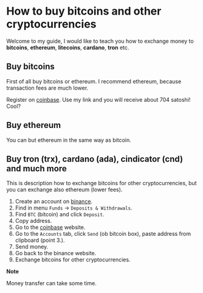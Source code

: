 # How to buy bitcoins and other cryptocurrencies

Welcome to my guide, I would like to teach you how to exchange money to **bitcoins**,
**ethereum**, **litecoins**, **cardano**, **tron** etc.

## Buy bitcoins

First of all buy bitcoins or ethereum. I recommend ethereum, because transaction fees are much lower.

Register on [coinbase](https://www.coinbase.com/join/5a3d42d491dc3d073f1be477).
Use my link and you will receive about 704 satoshi! Cool?

## Buy ethereum

You can but ethereum in the same way as bitcoin.

## Buy tron (trx), cardano (ada), cindicator (cnd) and much more

This is description how to exchange bitcoins for other cryptocurrencies, but you can exchange also ethereum (lower fees).

1. Create an account on [binance](https://www.binance.com/?ref=16972101).
2. Find in menu `Funds` -> `Deposits & Withdrawals`.
3. Find `BTC` (bitcoin) and click `Deposit`.
4. Copy address.
5. Go to the [coinbase](https://www.coinbase.com/join/5a3d42d491dc3d073f1be477) website.
6. Go to the `Accounts` tab, click `Send` (ob bitcoin box), paste address from clipboard (point 3.).
7. Send money.
8. Go back to the binance website.
9. Exchange bitcoins for other cryptocurrencies.

**Note**

Money transfer can take some time.
